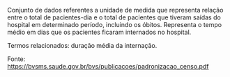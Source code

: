 Conjunto de dados referentes a unidade de medida que representa relação entre o total de pacientes-dia e o total de pacientes que tiveram saídas do hospital em determinado período, incluindo os óbitos. Representa o tempo médio em dias que os pacientes ficaram internados no hospital.

Termos relacionados: duração média da internação.

Fonte: https://bvsms.saude.gov.br/bvs/publicacoes/padronizacao_censo.pdf
